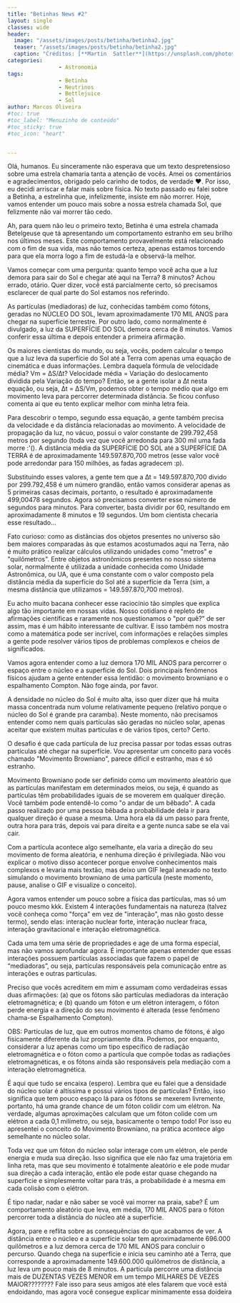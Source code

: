 ```yaml
---
title: "Betinhas News #2"
layout: single
classes: wide
header:
  image: "/assets/images/posts/betinha/betinha2.jpg"
  teaser: "/assets/images/posts/betinha/betinha2.jpg"
  caption: "Créditos: [**Martin  Sattler**](https://unsplash.com/photos/mBz6QjRZKvc) "
categories: 
                - Astronomia          
tags: 
                - Betinha
                - Neutrinos
                - Bettlejuice
                - Sol             
author: Marcos Oliveira
#toc: true
#toc_label: "Menuzinho de conteúdo"
#toc_sticky: true
#toc_icon: "heart"


---
```


<div class="text-justify"> 

<p>Olá, humanos. Eu sinceramente não esperava que um texto despretensioso sobre uma estrela chamaria tanta a atenção de vocês. Amei os comentários e agradecimentos, obrigado pelo carinho de todos, de verdade ♥. Por isso, eu decidi arriscar e falar mais sobre física. No texto passado eu falei sobre a Betinha, a estrelinha que, infelizmente, insiste em não morrer. Hoje, vamos entender um pouco mais sobre a nossa estrela chamada Sol, que felizmente não vai morrer tão cedo.

<p>Ah, para quem não leu o primeiro texto, Betinha é uma estrela chamada Betelgeuse que tá apresentando um comportamento estranho em seu brilho nos últimos meses. Este comportamento provavelmente está relacionado com o fim de sua vida, mas não temos certeza, apenas estamos torcendo para que ela morra logo a fim de estudá-la e observá-la melhor.

<p>Vamos começar com uma pergunta: quanto tempo você acha que a luz demora para sair do Sol e chegar até aqui na Terra? 8 minutos? Achou errado, otário. Quer dizer, você está parcialmente certo, só precisamos esclarecer de qual parte do Sol estamos nos referindo.

<p>As partículas (mediadoras) de luz, conhecidas também como fótons, geradas no NÚCLEO DO SOL, levam aproximadamente 170 MIL ANOS para chegar na superfície terrestre. Por outro lado, como normalmente é divulgado, a luz da SUPERFÍCIE DO SOL demora cerca de 8 minutos. Vamos conferir essa última e depois entender a primeira afirmação.

<p>Os maiores cientistas do mundo, ou seja, vocês, podem calcular o tempo que a luz leva da superfície do Sol até a Terra com apenas uma equação de cinemática e duas informações. Lembra daquela fórmula de velocidade média? Vm = ∆S/∆t? Velocidade média = Variação do deslocamento dividida pela Variação do tempo? Então, se a gente isolar a ∆t nesta equação, ou seja, ∆t = ∆S/Vm, podemos obter o tempo médio que algo em movimento leva para percorrer determinada distância. Se ficou confuso comenta ai que eu tento explicar melhor com minha letra feia.

<p>Para descobrir o tempo, segundo essa equação, a gente também precisa da velocidade e da distância relacionadas ao movimento. A velocidade de propagação da luz, no vácuo, possui o valor constante de 299.792,458 metros por segundo (toda vez que você arredonda para 300 mil uma fada morre :'(). A distância média da SUPERFÍCIE DO SOL até a SUPERFÍCIE DA TERRA é de aproximadamente 149.597.870,700 metros (esse valor você pode arredondar para 150 milhões, as fadas agradecem :p).

<p>Substituindo esses valores, a gente tem que a ∆t = 149.597.870,700 divido por 299.792,458 é um número grandão, então vamos considerar apenas as 5 primeiras casas decimais, portanto, o resultado é aproximadamente 499,00478 segundos. Agora só precisamos converter esse número de segundos para minutos. Para converter, basta dividir por 60, resultando em aproximadamente 8 minutos e 19 segundos. Um bom cientista checaria esse resultado...

<p>Fato curioso: como as distâncias dos objetos presentes no universo são bem maiores comparadas às que estamos acostumados aqui na Terra, não é muito prático realizar cálculos utilizando unidades como "metros" e "quilômetros". Entre objetos astronômicos presentes no nosso sistema solar, normalmente é utilizada a unidade conhecida como Unidade Astronômica, ou UA, que é uma constante com o valor composto pela distância média da superfície do Sol até a superfície da Terra (sim, a mesma distância que utilizamos = 149.597.870,700 metros).

<p>Eu acho muito bacana conhecer esse raciocínio tão simples que explica algo tão importante em nossas vidas. Nosso cotidiano é repleto de afirmações científicas e raramente nos questionamos o "por quê?" de ser assim, mas é um hábito interessante de cultivar. E isso também nos mostra como a matemática pode ser incrível, com informações e relações simples a gente pode resolver vários tipos de problemas complexos e cheios de significados.

<p>Vamos agora entender como a luz demora 170 MIL ANOS para percorrer o espaço entre o núcleo e a superfície do Sol. Dois principais fenômenos físicos ajudam a gente entender essa lentidão: o movimento browniano e o espalhamento Compton. Não foge ainda, por favor.

<p>A densidade no núcleo do Sol é muito alta, isso quer dizer que há muita massa concentrada num volume relativamente pequeno (relativo porque o núcleo do Sol é grande pra caramba). Neste momento, não precisamos entender como nem quais partículas são geradas no núcleo solar, apenas aceitar que existem muitas partículas e de vários tipos, certo? Certo.

<p>O desafio é que cada partícula de luz precisa passar por todas essas outras partículas até chegar na superfície. Vou apresentar um conceito para vocês chamado "Movimento Browniano", parece difícil e estranho, mas é só estranho.

<p> Movimento Browniano pode ser definido como um movimento aleatório que as partículas manifestam em determinados meios, ou seja, é quando as partículas têm probabilidades iguais de se moverem em qualquer direção. Você também pode entendê-lo como "o andar de um bêbado". A cada passo realizado por uma pessoa bêbada a probabilidade dela ir para qualquer direção é quase a mesma. Uma hora ela dá um passo para frente, outra hora para trás, depois vai para direita e a gente nunca sabe se ela vai cair.

<p>Com a partícula acontece algo semelhante, ela varia a direção do seu movimento de forma aleatória, e nenhuma direção é privilegiada. Não vou explicar o motivo disso acontecer porque envolve conhecimentos mais complexos e levaria mais textão, mas deixo um GIF legal anexado no texto simulando o movimento browniano de uma partícula (neste momento, pause, analise o GIF e visualize o conceito).

<p>Agora vamos entender um pouco sobre a física das partículas, mas só um pouco mesmo kkk. Existem 4 interações fundamentais na natureza (talvez você conheça como "força" em vez de "interação", mas não gosto desse termo), sendo elas: interação nuclear forte, interação nuclear fraca, interação gravitacional e interação eletromagnética.

<p>Cada uma tem uma série de propriedades e age de uma forma especial, mas não vamos aprofundar agora. É importante apenas entender que essas interações possuem partículas associadas que fazem o papel de “mediadoras”, ou seja, partículas responsáveis pela comunicação entre as interações e outras partículas.

<p>Preciso que vocês acreditem em mim e assumam como verdadeiras essas duas afirmações: (a) que os fótons são partículas mediadoras da interação eletromagnética; e (b) quando um fóton e um elétron interagem, o fóton perde energia e a direção do seu movimento é alterada (esse fenômeno chama-se Espalhamento Compton).

<p>OBS: Partículas de luz, que em outros momentos chamo de fótons, é algo fisicamente diferente da luz propriamente dita. Podemos, por enquanto, considerar a luz apenas como um tipo específico de radiação eletromagnética e o fóton como a partícula que compõe todas as radiações eletromagnéticas, e os fótons ainda são responsáveis pela mediação com a interação eletromagnética.

<p>É aqui que tudo se encaixa (espero). Lembra que eu falei que a densidade do núcleo solar é altíssima e possui vários tipos de partículas? Então, isso significa que tem pouco espaço lá para os fótons se mexerem livremente, portanto, há uma grande chance de um fóton colidir com um elétron. Na verdade, algumas aproximações calculam que um fóton colide com um elétron a cada 0,1 milímetro, ou seja, basicamente o tempo todo! Por isso eu apresentei o conceito do Movimento Browniano, na prática acontece algo semelhante no núcleo solar.

<p>Toda vez que um fóton do núcleo solar interage com um elétron, ele perde energia e muda sua direção. Isso significa que ele não faz uma trajetória em linha reta, mas que seu movimento é totalmente aleatório e ele pode mudar sua direção a cada interação, então ele pode estar quase chegando na superfície e simplesmente voltar para trás, a probabilidade é a mesma em cada colisão com o elétron.

<p>É tipo nadar, nadar e não saber se você vai morrer na praia, sabe? É um comportamento aleatório que leva, em média, 170 MIL ANOS para o fóton percorrer toda a distância do núcleo até a superfície.

<p>Agora, pare e reflita sobre as consequências do que acabamos de ver. A distância entre o núcleo e a superfície solar tem aproximadamente 696.000 quilômetros e a luz demora cerca de 170 MIL ANOS para concluir o percurso.
Quando chega na superfície e inicia seu caminho até a Terra, que corresponde a aproximadamente 149.600.000 quilômetros de distância, a luz leva um pouco mais de 8 minutos. A partícula percorre uma distância mais de DUZENTAS VEZES MENOR em um tempo MILHARES DE VEZES MAIOR???????? Fale isso para seus amigos até eles falarem que você está endoidando, mas agora você consegue explicar minimamente essa doideira 

